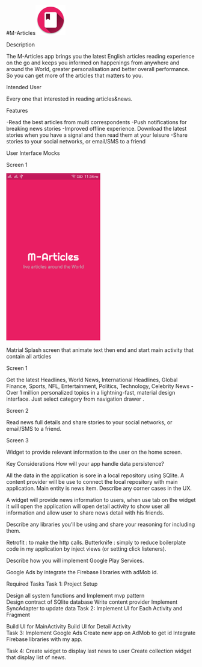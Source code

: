 #M-Articles<img src="https://github.com/MostafaAnter/CapstoneProject/blob/master/app/src/main/res/mipmap-xxhdpi/ic_launcher.png" width="80"> 

Description 

The M-Articles app brings you the latest English articles reading experience on the go and keeps you informed on happenings from anywhere and around the World, greater personalisation and better overall performance. So you can get more of the articles that matters to you.

Intended User

Every one that interested in reading articles&news.

Features

-Read the best articles from multi correspondents
-Push notifications for breaking news stories
-Improved offline experience. Download the latest stories when you have a signal and then read them at your leisure 
-Share stories to your social networks, or email/SMS to a friend


User Interface Mocks

Screen 1

<img style="position: center;" src="https://github.com/MostafaAnter/CapstoneProject/blob/master/art/device-2016-12-29-233533.png" width="250">

Matrial Splash screen that animate text then end and start main activity that contain all articles

Screen 1
 

Get the latest Headlines, World News, International Headlines, Global Finance, Sports, NFL, Entertainment, Politics, Technology, Celebrity News - Over 1 million personalized topics in a lightning-fast, material design interface. Just select category from navigation drawer . 

Screen 2

Read news full details and share stories to your social networks, or email/SMS to a friend.


Screen 3

Widget to provide relevant information to the user on the home screen.

Key Considerations
How will your app handle data persistence? 

All the data in the application is sore in a local repository using SQlite. A content provider will be use to connect the local repository with main application. Main entity is news item.
Describe any corner cases in the UX.

A widget will provide news information to users, when use tab on the widget it will open the application will open detail activity to show user all information and allow user to share news detail with his friends.

Describe any libraries you’ll be using and share your reasoning for including them.

Retrofit :  to make the http calls.
Butterknife : simply to reduce boilerplate code in my application by inject views (or setting click listeners).

Describe how you will implement Google Play Services.

Google Ads by integrate the Firebase libraries with adMob id.

Required Tasks
Task 1: Project Setup

Design  all system functions and Implement mvp pattern  
Design contract of SQlite database
Write content provider
Implement SyncAdapter to update data
Task 2: Implement UI for Each Activity and Fragment

Build UI for MainActivity
Build UI for Detail Activity  
Task 3: Implement Google Ads
Create new app on AdMob to get id 
Integrate Firebase libraries with my app.

Task 4: Create widget to display last news to user
Create collection widget that display list of news.


